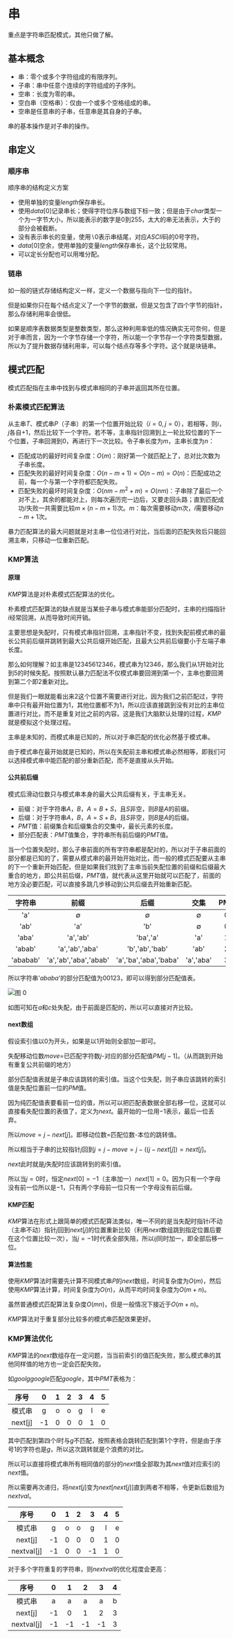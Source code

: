 # 串

重点是字符串匹配模式，其他只做了解。

## 基本概念

+ 串：零个或多个字符组成的有限序列。
+ 子串：串中任意个连续的字符组成的子序列。
+ 空串：长度为零的串。
+ 空白串（空格串）：仅由一个或多个空格组成的串。
+ 空串是任意串的子串，任意串是其自身的子串。

串的基本操作是对子串的操作。

## 串定义

### 顺序串

顺序串的结构定义方案

+ 使用单独的变量$length$保存串长。
+ 使用$data[0]$记录串长；使得字符位序与数组下标一致；但是由于$char$类型一个为一字节大小，所以能表示的数字是$0$到$255$，太大的串无法表示，大于的部分会被截断。
+ 没有表示串长的变量，使用$\backslash0$表示串结尾，对应$ASCII$码的$0$号字符。
+ $data[0]$空余，使用单独的变量$length$保存串长，这个比较常用。
+ 可以定长分配也可以用堆分配。

### 链串

如一般的链式存储结构定义一样，定义一个数据与指向下一位的指针。

但是如果你只在每个结点定义了一个字节的数据，但是又包含了四个字节的指针，那么存储利用率会很低。

如果是顺序表数据类型是整数类型，那么这种利用率低的情况确实无可奈何，但是对于串而言，因为一个字节存储一个字符，所以能一个字节存一个字符类型数据，所以为了提升数据存储利用率，可以每个结点存等多个字符。这个就是块链串。

## 模式匹配

模式匹配指在主串中找到与模式串相同的子串并返回其所在位置。

### 朴素模式匹配算法

从主串$T$、模式串$P$（子串）的第一个位置开始比较（$i=0,j=0$），若相等，则$i$，$j$各自$+1$，然后比较下一个字符。若不等，主串指针回溯到上一轮比较位置的下一个位置，子串回溯到$0$，再进行下一次比较。令子串长度为$m$，主串长度为$n$：

+ 匹配成功的最好时间复杂度：$O(m)$：刚好第一个就匹配上了，总对比次数为子串长度。
+ 匹配失败的最好时间复杂度：$O(n-m+1)=O(n-m)=O(n)$：匹配成功之前，每一个与第一个字符都匹配失败。
+ 匹配失败的最坏时间复杂度：$O(nm-m^2+m)= O(nm)$：子串除了最后一个对不上，其余的都能对上，则每次遍历完一边后，又要走回头路；直到匹配成功/失败一共需要比较$m\times(n-m+1)$次。$m$：每次需要移动$m$次，$i$需要移动$n-m+1$次。

暴力匹配算法的最大问题就是对主串一位位进行对比，当后面的匹配失败后只能回溯主串，只移动一位重新匹配。

### KMP算法

#### 原理

$KMP$算法是对朴素模式匹配算法的优化。

朴素模式匹配算法的缺点就是当某些子串与模式串能部分匹配时，主串的扫描指针$i$经常回溯，从而导致时间开销。

主要思想是失配时，只有模式串指针回溯，主串指针不变，找到失配前模式串的最长公共前后缀并跳转到最大公共后缀开始匹配，且最大公共前后缀要小于左端子串长度。

那么如何理解？如主串是$12345612346$，模式串为$12346$，那么我们从$1$开始对比到$5$的时候失配。按照默认暴力匹配法不仅模式串要回溯到第一个，主串也要回溯到第二个即$2$重新对比。

但是我们一眼就能看出来$2$这个位置不需要进行对比，因为我们之前匹配过，字符串中只有最开始位置为$1$，其他位置都不为$1$，所以应该直接跳到没有对比的主串位置进行对比，而不是重复对比之前的内容。这是我们大脑默认处理的过程，$KMP$就是模拟这个处理过程。

主串是未知的，而模式串是已知的，所以对于串匹配的优化必然基于模式串。

由于模式串在最开始就是已知的，所以在失配前主串和模式串必然相等，即我们可以选择模式串中能匹配的部分重新匹配，而不是直接从头开始。

#### 公共前后缀

模式后滑动位数只与模式串本身的最大公共后缀有关，于主串无关。

+ 前缀：对于字符串$A$，$B$，$A=B+S$，且$S$非空，则$B$是$A$的前缀。
+ 后缀：对于字符串$A$，$B$，$A=S+B$，且$S$非空，则$B$是$A$的后缀。
+ $PMT$值：前缀集合和后缀集合的交集中，最长元素的长度。
+ 部分匹配表：$PMT$值集合，字符串所有前后缀的$PMT$值。

当一个位置失配时，那么子串前面的所有字符串都是配对的，所以对于子串前面的部分都是已知的了，需要从模式串的最开始开始对比，而一般的模式匹配要从主串的下一个重新开始匹配，但是如果我们找到了主串当前失配位置的前缀和后缀最大重合的地方，即公共前后缀，$PMT$值，就代表从这里开始就可以匹配了，前面的地方没必要匹配，可以直接多跳几步移动到公共后缀去开始重新匹配。

|  字符串  |         前缀          |         后缀          |   交集    |  PMT  |
| :------: | :-------------------: | :-------------------: | :-------: | :---: |
|   'a'    |           ∅           |           ∅           |     ∅     |   0   |
|   'ab'   |          'a'          |          'b'          |     ∅     |   0   |
|  'aba'   |       'a','ab'        |       'ba','a'        |    'a'    |   1   |
|  'abab'  |    'a','ab','aba'     |    'b','ab','bab'     |   'ab'    |   2   |
| 'ababab' | 'a','ab','aba','abab' | 'a','ba','aba','baba' | 'a','aba' |   3   |

所以字符串'$ababa$'的部分匹配值为$00123$，即可以得到部分匹配值表。

![图 0](../../../images/8459beba07711d5abd8b3f00d2b480ec9f7576c5c754ed21d0f30f643b856fc1.png)  


如图可知在$a$和$c$处失配，由于前面是匹配的，所以可以直接对齐比较。

#### next数组

假设索引值以$0$为开头，如果是以$1$开始则全部加一即可。

失配移动位数$move$=已匹配字符数$j$-对应的部分匹配值$PM[j-1]$。（从而跳到开始有重复公共前缀的地方）

部分匹配值表就是子串应该跳转的索引值。当这个位失配，则子串应该跳转的索引值是失配位置前一位的$PM$值。

因为纯匹配值表要看前一位的值，所以可以把匹配表数据全部右移一位，这就可以直接看失配位置的表值了，定义为$next$。最开始的一位用$-1$表示，最后一位丢弃。

所以$move=j-next[j]$。即移动位数=匹配位数-本位的跳转值。

所以相当于子串的比较指针$j$回到$j=j-move=j-((j-next[j])=next[j]$。

$next$此时就是$j$失配时应该跳转到的索引值。

所以当$j=0$时，恒定$next[0]=-1$（主串加一）$next[1]=0$。因为只有一个字母没有前一位所以是$-1$，只有两个字母前一位只有一个字母没有前后缀。

<!-- 1. 求$next[j+1]$，则已知前面的所有$next$表值$next[1],next[2]\cdots next[j]$。
1. 假设数组值$next[j]=k_1$（跳转索引），则有$P_1\cdots P_{k_1-1}=P_{j-k_1+1}\cdots P_{j-1}$（前$k_1-1$位字符与后$k_1-1$位字符重合）。
2. 如果$P_{k_1}=P_j$（即最后一位也一样，则得到在之前匹配基础上的更长的公共前后缀），则$P_1\cdots P_{k_1-1}P_{k_1}=P_{j-k_1+1}\cdots P_{j-1}P_j$，则$next[j+1]=k_1+1$，否则进入下一步。
3. 假设$next[k_1]=k_2$、则有$P_1\cdots P_{k_2-1}=P_{k_1-k_2+1}\cdots P_{k1-1}$。
4. 第二第三步联合得到$P_1\cdots P_{k_2-1}=P_{k_1-k_2+1}\cdots P_{k1-1} =P_{j-k_1+1}\cdots P_{k_2-k_1+j-1}=P_{j-k_2+1}\cdots P_{j-1}$，即四段重合。
5. 这时候．再判断如果$P_{k_2}=P_j$，则$P_1\cdots P_{k_2-1}P_{k_2}=P_{j-k_2+1}\cdots P_{j-1}P_j$，则$next[j+1]=k_2+1$，否则再取$next[k_2]=k_3$回到四。
6. 如果遇到$0$还没有结果，则表示前面的全部不重合，赋值为$0+1=1$。

可以通过一定关系不用计算最大公共前后缀得到$next$值：

要计算当前位置的$next$值，就看前一位的$next$值所代表的索引指向的字符是否与前一位的字符相等，若相等，则是前一位的$next$值加一，若不等，则继续看前一位的$next$值指向的字符的$next$指向的字符与前一位字符是否相等，若相等则结果就是这个$next$值加一，否则继续按照$next$索引向前寻找。最后都不等则前一位$next$为$0$，当前位置的$next$为$1$。 -->

#### KMP匹配

$KMP$算法在形式上跟简单的模式匹配算法类似，唯一不同的是当失配时指针$i$不动（主串不动）指针$j$回到$next[j]$的位置重新比较（利用$next$数组跳到指定位置后要在这个位置比较一次），当$j=-1$时代表全部失陪，所以$ij$同时加一，即全部后移一位。

<!-- 即主串第$i$个位置与模式串第一个字符不等时应该从主串$i+1$个位置开始匹配。 -->

#### 算法性能

使用$KMP$算法时需要先计算不同模式串$P$的$next$数组，时间复杂度为$O(m)$，然后使用$KMP$算法计算，时间复杂度为$O(n)$，从而平均时间复杂度为$O(m+n)$。

虽然普通模式匹配算法复杂度$O(mn)$，但是一般情况下接近于$O(m+n)$。

$KMP$算法对于重复部分比较多的模式串匹配效果更好。

### KMP算法优化

$KMP$算法的$next$数组存在一定问题，当当前索引的值匹配失败，那么模式串的其他同样值的地方也一定会匹配失败。

如$goolggoogle$匹配$google$，其中$PMT$表格为：

|  序号   |   0   |   1   |   2   |   3   |   4   |   5   |
| :-----: | :---: | :---: | :---: | :---: | :---: | :---: |
| 模式串  |   g   |   o   |   o   |   g   |   l   |   e   |
| next[j] |  -1   |   0   |   0   |   0   |   1   |   0   |

其中匹配到第四个$l$时与$g$不匹配，按照表格会跳转匹配到第$1$个字符，但是由于序号$1$的字符也是$g$，所以这次跳转就是个浪费的对比。

所以可以直接将模式串所有相同值的部分的$next$值全部取为其$next$值对应索引的$next$值。

所以需要再次递归，将$next[j]$变为$next[next[j]]$直到两者不相等，令更新后数组为$nextval$。

|    序号    |   0   |   1   |   2   |   3   |   4   |   5   |
| :--------: | :---: | :---: | :---: | :---: | :---: | :---: |
|   模式串   |   g   |   o   |   o   |   g   |   l   |   e   |
|  next[j]   |  -1   |   0   |   0   |   0   |   1   |   0   |
| nextval[j] |  -1   |   0   |   0   |  -1   |   1   |   0   |

对于多个字符重复的字符串，则$nextval$的优化程度会更高：

|    序号    |   0   |   1   |   2   |   3   |   4   |
| :--------: | :---: | :---: | :---: | :---: | :---: |
|   模式串   |   a   |   a   |   a   |   a   |   b   |
|  next[j]   |  -1   |   0   |   1   |   2   |   3   |
| nextval[j] |  -1   |  -1   |  -1   |  -1   |   3   |
